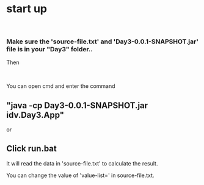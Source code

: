 # start up

<br>

<h3>Make sure the 'source-file.txt' and 'Day3-0.0.1-SNAPSHOT.jar' file is in your "Day3" folder..</h3>

Then

<br>

You can open cmd and enter the command

"java -cp Day3-0.0.1-SNAPSHOT.jar idv.Day3.App"
--
or

Click run.bat
--

It will read the data in 'source-file.txt' to calculate the result.

You can change the value of 'value-list=' in source-file.txt.
